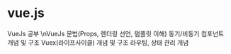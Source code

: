# vue.js
VueJs 공부
\nVueJs 문법(Props, 렌더링 선언, 탬플릿 이해)
동기/비동기 컴포넌트 개념 및 구조
Vuex(라이프사이클) 개념 및 구조
라우팅, 상태 관리 개념
